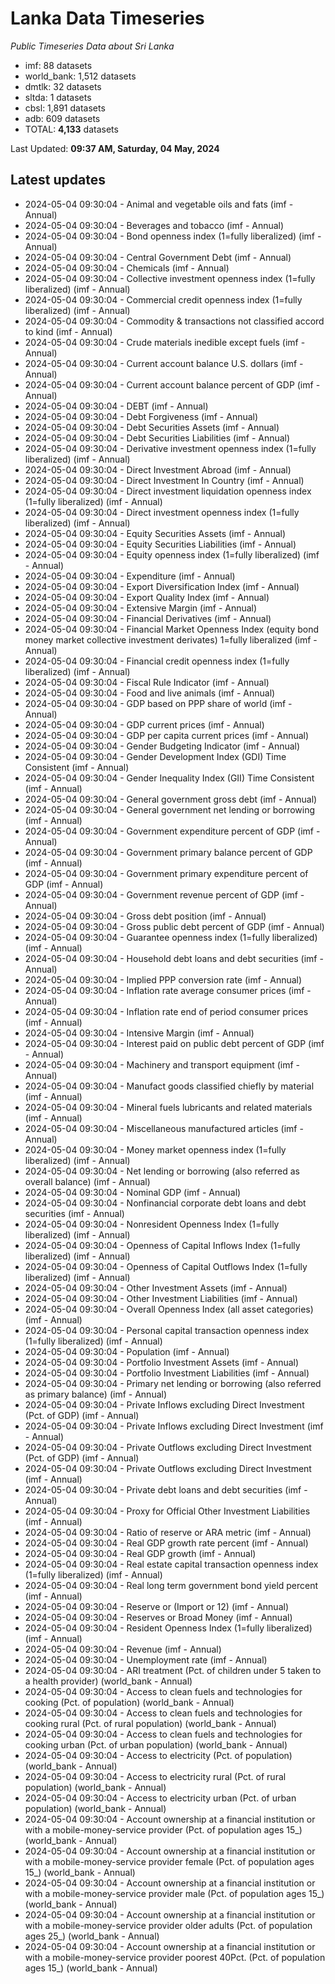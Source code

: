 # Lanka Data Timeseries
*Public Timeseries Data about Sri Lanka*

* imf: 88 datasets
* world_bank: 1,512 datasets
* dmtlk: 32 datasets
* sltda: 1 datasets
* cbsl: 1,891 datasets
* adb: 609 datasets
* TOTAL: **4,133** datasets

Last Updated: **09:37 AM, Saturday, 04 May, 2024**

## Latest updates

* 2024-05-04 09:30:04 - Animal and vegetable oils and fats (imf - Annual)
* 2024-05-04 09:30:04 - Beverages and tobacco (imf - Annual)
* 2024-05-04 09:30:04 - Bond openness index (1=fully liberalized) (imf - Annual)
* 2024-05-04 09:30:04 - Central Government Debt (imf - Annual)
* 2024-05-04 09:30:04 - Chemicals (imf - Annual)
* 2024-05-04 09:30:04 - Collective investment openness index (1=fully liberalized) (imf - Annual)
* 2024-05-04 09:30:04 - Commercial credit openness index (1=fully liberalized) (imf - Annual)
* 2024-05-04 09:30:04 - Commodity & transactions not classified accord to kind (imf - Annual)
* 2024-05-04 09:30:04 - Crude materials inedible except fuels (imf - Annual)
* 2024-05-04 09:30:04 - Current account balance U.S. dollars (imf - Annual)
* 2024-05-04 09:30:04 - Current account balance percent of GDP (imf - Annual)
* 2024-05-04 09:30:04 - DEBT (imf - Annual)
* 2024-05-04 09:30:04 - Debt Forgiveness (imf - Annual)
* 2024-05-04 09:30:04 - Debt Securities Assets (imf - Annual)
* 2024-05-04 09:30:04 - Debt Securities Liabilities (imf - Annual)
* 2024-05-04 09:30:04 - Derivative investment openness index (1=fully liberalized) (imf - Annual)
* 2024-05-04 09:30:04 - Direct Investment Abroad (imf - Annual)
* 2024-05-04 09:30:04 - Direct Investment In Country (imf - Annual)
* 2024-05-04 09:30:04 - Direct investment liquidation openness index (1=fully liberalized) (imf - Annual)
* 2024-05-04 09:30:04 - Direct investment openness index (1=fully liberalized) (imf - Annual)
* 2024-05-04 09:30:04 - Equity Securities Assets (imf - Annual)
* 2024-05-04 09:30:04 - Equity Securities Liabilities (imf - Annual)
* 2024-05-04 09:30:04 - Equity openness index (1=fully liberalized) (imf - Annual)
* 2024-05-04 09:30:04 - Expenditure (imf - Annual)
* 2024-05-04 09:30:04 - Export Diversification Index (imf - Annual)
* 2024-05-04 09:30:04 - Export Quality Index (imf - Annual)
* 2024-05-04 09:30:04 - Extensive Margin (imf - Annual)
* 2024-05-04 09:30:04 - Financial Derivatives (imf - Annual)
* 2024-05-04 09:30:04 - Financial Market Openness Index (equity bond money market collective investment derivates) 1=fully liberalized (imf - Annual)
* 2024-05-04 09:30:04 - Financial credit openness index (1=fully liberalized) (imf - Annual)
* 2024-05-04 09:30:04 - Fiscal Rule Indicator (imf - Annual)
* 2024-05-04 09:30:04 - Food and live animals (imf - Annual)
* 2024-05-04 09:30:04 - GDP based on PPP share of world (imf - Annual)
* 2024-05-04 09:30:04 - GDP current prices (imf - Annual)
* 2024-05-04 09:30:04 - GDP per capita current prices (imf - Annual)
* 2024-05-04 09:30:04 - Gender Budgeting Indicator (imf - Annual)
* 2024-05-04 09:30:04 - Gender Development Index (GDI) Time Consistent (imf - Annual)
* 2024-05-04 09:30:04 - Gender Inequality Index (GII) Time Consistent (imf - Annual)
* 2024-05-04 09:30:04 - General government gross debt (imf - Annual)
* 2024-05-04 09:30:04 - General government net lending or borrowing (imf - Annual)
* 2024-05-04 09:30:04 - Government expenditure percent of GDP (imf - Annual)
* 2024-05-04 09:30:04 - Government primary balance percent of GDP (imf - Annual)
* 2024-05-04 09:30:04 - Government primary expenditure percent of GDP (imf - Annual)
* 2024-05-04 09:30:04 - Government revenue percent of GDP (imf - Annual)
* 2024-05-04 09:30:04 - Gross debt position (imf - Annual)
* 2024-05-04 09:30:04 - Gross public debt percent of GDP (imf - Annual)
* 2024-05-04 09:30:04 - Guarantee openness index (1=fully liberalized) (imf - Annual)
* 2024-05-04 09:30:04 - Household debt loans and debt securities (imf - Annual)
* 2024-05-04 09:30:04 - Implied PPP conversion rate (imf - Annual)
* 2024-05-04 09:30:04 - Inflation rate average consumer prices (imf - Annual)
* 2024-05-04 09:30:04 - Inflation rate end of period consumer prices (imf - Annual)
* 2024-05-04 09:30:04 - Intensive Margin (imf - Annual)
* 2024-05-04 09:30:04 - Interest paid on public debt percent of GDP (imf - Annual)
* 2024-05-04 09:30:04 - Machinery and transport equipment (imf - Annual)
* 2024-05-04 09:30:04 - Manufact goods classified chiefly by material (imf - Annual)
* 2024-05-04 09:30:04 - Mineral fuels lubricants and related materials (imf - Annual)
* 2024-05-04 09:30:04 - Miscellaneous manufactured articles (imf - Annual)
* 2024-05-04 09:30:04 - Money market openness index (1=fully liberalized) (imf - Annual)
* 2024-05-04 09:30:04 - Net lending or borrowing (also referred as overall balance) (imf - Annual)
* 2024-05-04 09:30:04 - Nominal GDP (imf - Annual)
* 2024-05-04 09:30:04 - Nonfinancial corporate debt loans and debt securities (imf - Annual)
* 2024-05-04 09:30:04 - Nonresident Openness Index (1=fully liberalized) (imf - Annual)
* 2024-05-04 09:30:04 - Openness of Capital Inflows Index (1=fully liberalized) (imf - Annual)
* 2024-05-04 09:30:04 - Openness of Capital Outflows Index (1=fully liberalized) (imf - Annual)
* 2024-05-04 09:30:04 - Other Investment Assets (imf - Annual)
* 2024-05-04 09:30:04 - Other Investment Liabilities (imf - Annual)
* 2024-05-04 09:30:04 - Overall Openness Index (all asset categories) (imf - Annual)
* 2024-05-04 09:30:04 - Personal capital transaction openness index (1=fully liberalized) (imf - Annual)
* 2024-05-04 09:30:04 - Population (imf - Annual)
* 2024-05-04 09:30:04 - Portfolio Investment Assets (imf - Annual)
* 2024-05-04 09:30:04 - Portfolio Investment Liabilities (imf - Annual)
* 2024-05-04 09:30:04 - Primary net lending or borrowing (also referred as primary balance) (imf - Annual)
* 2024-05-04 09:30:04 - Private Inflows excluding Direct Investment (Pct. of GDP) (imf - Annual)
* 2024-05-04 09:30:04 - Private Inflows excluding Direct Investment (imf - Annual)
* 2024-05-04 09:30:04 - Private Outflows excluding Direct Investment (Pct. of GDP) (imf - Annual)
* 2024-05-04 09:30:04 - Private Outflows excluding Direct Investment (imf - Annual)
* 2024-05-04 09:30:04 - Private debt loans and debt securities (imf - Annual)
* 2024-05-04 09:30:04 - Proxy for Official Other Investment Liabilities (imf - Annual)
* 2024-05-04 09:30:04 - Ratio of reserve or ARA metric (imf - Annual)
* 2024-05-04 09:30:04 - Real GDP growth rate percent (imf - Annual)
* 2024-05-04 09:30:04 - Real GDP growth (imf - Annual)
* 2024-05-04 09:30:04 - Real estate capital transaction openness index (1=fully liberalized) (imf - Annual)
* 2024-05-04 09:30:04 - Real long term government bond yield percent (imf - Annual)
* 2024-05-04 09:30:04 - Reserve or (Import or 12) (imf - Annual)
* 2024-05-04 09:30:04 - Reserves or Broad Money (imf - Annual)
* 2024-05-04 09:30:04 - Resident Openness Index (1=fully liberalized) (imf - Annual)
* 2024-05-04 09:30:04 - Revenue (imf - Annual)
* 2024-05-04 09:30:04 - Unemployment rate (imf - Annual)
* 2024-05-04 09:30:04 - ARI treatment (Pct. of children under 5 taken to a health provider) (world_bank - Annual)
* 2024-05-04 09:30:04 - Access to clean fuels and technologies for cooking (Pct. of population) (world_bank - Annual)
* 2024-05-04 09:30:04 - Access to clean fuels and technologies for cooking rural (Pct. of rural population) (world_bank - Annual)
* 2024-05-04 09:30:04 - Access to clean fuels and technologies for cooking urban (Pct. of urban population) (world_bank - Annual)
* 2024-05-04 09:30:04 - Access to electricity (Pct. of population) (world_bank - Annual)
* 2024-05-04 09:30:04 - Access to electricity rural (Pct. of rural population) (world_bank - Annual)
* 2024-05-04 09:30:04 - Access to electricity urban (Pct. of urban population) (world_bank - Annual)
* 2024-05-04 09:30:04 - Account ownership at a financial institution or with a mobile-money-service provider (Pct. of population ages 15_) (world_bank - Annual)
* 2024-05-04 09:30:04 - Account ownership at a financial institution or with a mobile-money-service provider female (Pct. of population ages 15_) (world_bank - Annual)
* 2024-05-04 09:30:04 - Account ownership at a financial institution or with a mobile-money-service provider male (Pct. of population ages 15_) (world_bank - Annual)
* 2024-05-04 09:30:04 - Account ownership at a financial institution or with a mobile-money-service provider older adults (Pct. of population ages 25_) (world_bank - Annual)
* 2024-05-04 09:30:04 - Account ownership at a financial institution or with a mobile-money-service provider poorest 40Pct. (Pct. of population ages 15_) (world_bank - Annual)